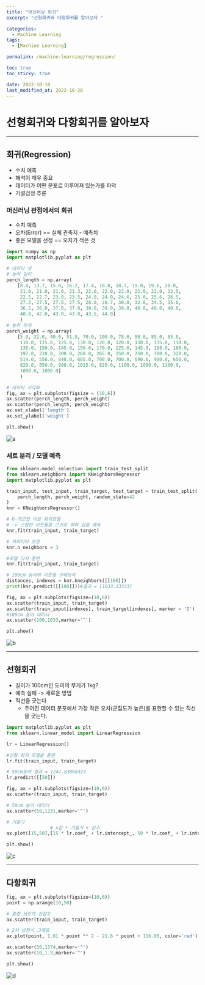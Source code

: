 ```yaml
---
title: "머신러닝 회귀"
excerpt: "선형회귀와 다항회귀를 알아보자 "

categories:
  - Machine Learning
tags:
  - [Machine Learning]

permalink: /machine-learning/regression/

toc: true
toc_sticky: true

date: 2022-10-18
last_modified_at: 2022-10-20
---
```


# 선형회귀와 다항회귀를 알아보자

---

## __회귀(Regression)__
- 수치 예측
- 해석이 매우 중요
- 데이터가 어떤 분포로 이루어져 있는가를 파악
- 가설검정 추론

### __머신러닝 관점에서의 회귀__
- 수치 예측
- 오차(Error) == 실체 관축지 - 예측치
- 좋은 모델을 선정 == 오차가 적은 것

```python
import numpy as np
import matplotlib.pyplot as plt

# 데이터 셋
# 농어 길이
perch_length = np.array(
    [8.4, 13.7, 15.0, 16.2, 17.4, 18.0, 18.7, 19.0, 19.6, 20.0, 
     21.0, 21.0, 21.0, 21.3, 22.0, 22.0, 22.0, 22.0, 22.0, 22.5, 
     22.5, 22.7, 23.0, 23.5, 24.0, 24.0, 24.6, 25.0, 25.6, 26.5, 
     27.3, 27.5, 27.5, 27.5, 28.0, 28.7, 30.0, 32.8, 34.5, 35.0, 
     36.5, 36.0, 37.0, 37.0, 39.0, 39.0, 39.0, 40.0, 40.0, 40.0, 
     40.0, 42.0, 43.0, 43.0, 43.5, 44.0]
     )
# 농어 무게
perch_weight = np.array(
    [5.9, 32.0, 40.0, 51.5, 70.0, 100.0, 78.0, 80.0, 85.0, 85.0, 
     110.0, 115.0, 125.0, 130.0, 120.0, 120.0, 130.0, 135.0, 110.0, 
     130.0, 150.0, 145.0, 150.0, 170.0, 225.0, 145.0, 188.0, 180.0, 
     197.0, 218.0, 300.0, 260.0, 265.0, 250.0, 250.0, 300.0, 320.0, 
     514.0, 556.0, 840.0, 685.0, 700.0, 700.0, 690.0, 900.0, 650.0, 
     820.0, 850.0, 900.0, 1015.0, 820.0, 1100.0, 1000.0, 1100.0, 
     1000.0, 1000.0]
     )

# 데이터 시각화
fig, ax = plt.subplots(figsize = (10,6))
ax.scatter(perch_length, perch_weight)
ax.scatter(perch_length, perch_weight)
ax.set_xlabel('length')
ax.set_ylabel('weight')

plt.show()
```
![a](/assets/images/posts_img/machine-learning-sec/fish_3.png)



### __세트 분리 / 모델 예측__

```python
from sklearn.model_selection import train_test_split
from sklearn.neighbors import KNeighborsRegressor
import matplotlib.pyplot as plt

train_input, test_input, train_target, test_target = train_test_split(
    perch_length, perch_weight, random_state=42
)
knr = KNeighborsRegressor()

# K-최근접 이웃 회귀모델
# -> 근접한 이웃들을 근거로 하여 값을 예측
knr.fit(train_input, train_target)

# 파라미터 조정
knr.n_neighbors = 3

#모델 다시 훈련
knr.fit(train_input, train_target)

# 100cm 농어의 이웃을 구해보자
distances, indexes = knr.kneighbors([[100]])
print(knr.predict([[100]]))#결과 = [1033.33333]

fig, ax = plt.subplots(figsize=(10,6))
ax.scatter(train_input, train_target)
ax.scatter(train_input[indexes], train_target[indexes], marker = 'D')
#100cm 농어 데이터
ax.scatter(100,1033,marker='^')

plt.show()
```
![b](/assets/images/posts_img/machine-learning-sec/fish_4.png)

---

## 선형회귀
- 길이가 100cm인 도미의 무게가 1kg?
- 예측 실패 -> 새로운 방법
- 직선을 긋는다
    - 주어진 데이터 분포에서 가장 작은 오차(군집도가 높은)를 표현할 수 있는 직선을 긋는다.

```python
import matplotlib.pyplot as plt
from sklearn.linear_model import LinearRegression

lr = LinearRegression()

#선형 회귀 모델을 훈련
lr.fit(train_input, train_target)

# 50cm농어 결과 = 1241.83860323
lr.predict([[50]])

fig, ax = plt.subplots(figsize=(10,6))
ax.scatter(train_input, train_target)

# 50cm 농어 데이터
ax.scatter(50,1231,marker='^')

# 기울기
                # x값 * 기울기 + 상수
ax.plot([15,50],[15 * lr.coef_ + lr.intercept_, 50 * lr.coef_ + lr.intercept_])

plt.show()
```
![c](/assets/images/posts_img/machine-learning-sec/fish_5.png)

---

## 다항회귀

```python
fig, ax = plt.subplots(figsize=(10,6))
point = np.arange(10,50)

# 훈련 세트의 산점도
ax.scatter(train_input, train_target)

# 2차 방정식 그래프
ax.plot(point, 1.01 * point ** 2 - 21.6 * point + 116.05, color='red')

ax.scatter(50,1574,marker='^')
ax.scatter(10,1.9,marker='^')

plt.show()
```

![d](/assets/images/posts_img/machine-learning-sec/fish_6.png)
